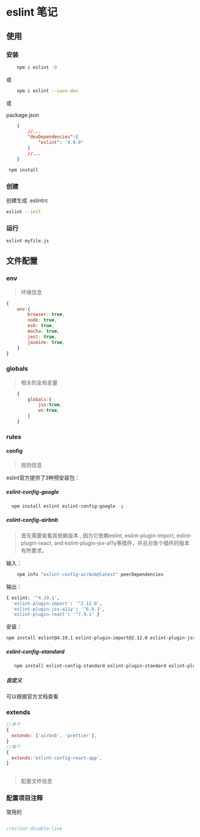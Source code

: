 # eslint 笔记

## 使用

### 安装

```bash
    npm i eslint -D 
```

或

```bash
    npm i eslint --save-dev
```

或

package.json

```json
    {
        //...
        "devDependencies":{
            "eslint": "4.0.0"
        }
        //...
    }
```

```bash
 npm install
```

### 创建

创建生成    .eslintrc

```bash
eslint --init
```

### 运行

```bash
eslint myfile.js
```

## 文件配置

### env

>环境信息

```js
{
    env:{
        browser: true,
        node: true,
        es6: true,
        mocha: true,
        jest: true,
        jasmine: true,
    }
}
```

### globals

>相关的全局变量

```js
    {
        globals:{
            jsx:true,
            wx:true,
        }
    }
```

### rules

#### config

>规则信息

eslint官方提供了3种预安装包：

##### eslint-config-google

```bash
  npm install eslint eslint-config-google -g
```

##### eslint-config-airbnb

>首先需要查看其依赖版本 , 因为它依赖eslint, eslint-plugin-import, eslint-plugin-react, and eslint-plugin-jsx-a11y等插件，并且对各个插件的版本有所要求。

输入：

```bash
    npm info "eslint-config-airbnb@latest" peerDependencies
```

输出：

```bash
{ eslint: '^4.19.1',
  'eslint-plugin-import': '^2.12.0',
  'eslint-plugin-jsx-a11y': '^6.0.3',
  'eslint-plugin-react': '^7.9.1' }
```

安装：

```bash
npm install eslint@4.19.1 eslint-plugin-import@2.12.0 eslint-plugin-jsx-a11y@6.0.3  eslint-plugin-react@7.9.0 --save-dev
```

##### eslint-config-standard

  ```bash
     npm install eslint-config-standard eslint-plugin-standard eslint-plugin-promise -g
  ```

##### 自定义

可以根据官方文档查看

### extends

```js
//多个
{
  extends: ['airbnb', 'prettier'],
}
//单个
{
  extends:'eslint-config-react-app',
}
  
```

> 配置文件信息

### 配置项目注释

常用的

```js

//eslint-disable-line
```